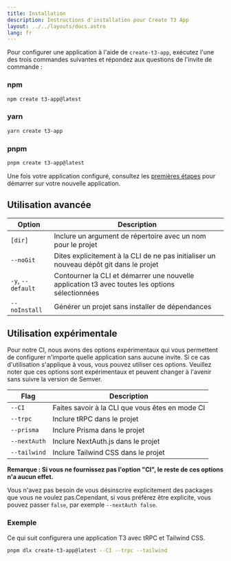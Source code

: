 ```yaml
---
title: Installation
description: Instructions d'installation pour Create T3 App
layout: ../../layouts/docs.astro
lang: fr
---
```


Pour configurer une application à l'aide de `create-t3-app`, exécutez l'une des trois commandes suivantes et répondez aux questions de l'invite de commande :

### npm

```bash
npm create t3-app@latest
```

### yarn

```bash
yarn create t3-app
```

### pnpm

```bash
pnpm create t3-app@latest
```

Une fois votre application configuré, consultez les [premières étapes](/en/usage/first-steps) pour démarrer sur votre nouvelle application.

## Utilisation avancée

| Option            | Description                                                                                     |
| ----------------- | ----------------------------------------------------------------------------------------------- |
| `[dir]`           | Inclure un argument de répertoire avec un nom pour le projet                                    |
| `--noGit`         | Dites explicitement à la CLI de ne pas initialiser un nouveau dépôt git dans le projet          |
| `-y`, `--default` | Contourner la CLI et démarrer une nouvelle application t3 avec toutes les options sélectionnées |
| `--noInstall`     | Générer un projet sans installer de dépendances                                                 |

## Utilisation expérimentale

Pour notre CI, nous avons des options expérimentaux qui vous permettent de configurer n'importe quelle application sans aucune invite. Si ce cas d'utilisation s'applique à vous, vous pouvez utiliser ces options. Veuillez noter que ces options sont expérimentaux et peuvent changer à l'avenir sans suivre la version de Semver.

| Flag         | Description                                     |
| ------------ | ----------------------------------------------- |
| `--CI`       | Faites savoir à la CLI que vous êtes en mode CI |
| `--trpc`     | Inclure tRPC dans le projet                     |
| `--prisma`   | Inclure Prisma dans le projet                   |
| `--nextAuth` | Inclure NextAuth.js dans le projet              |
| `--tailwind` | Inclure Tailwind CSS dans le projet             |

**Remarque : Si vous ne fournissez pas l'option "CI", le reste de ces options n'a aucun effet.**

Vous n'avez pas besoin de vous désinscrire explicitement des packages que vous ne voulez pas.Cependant, si vous préférez être explicite, vous pouvez passer `false`, par exemple `--nextAuth false`.

### Exemple

Ce qui suit configurera une application T3 avec tRPC et Tailwind CSS.

```bash
pnpm dlx create-t3-app@latest --CI --trpc --tailwind
```
